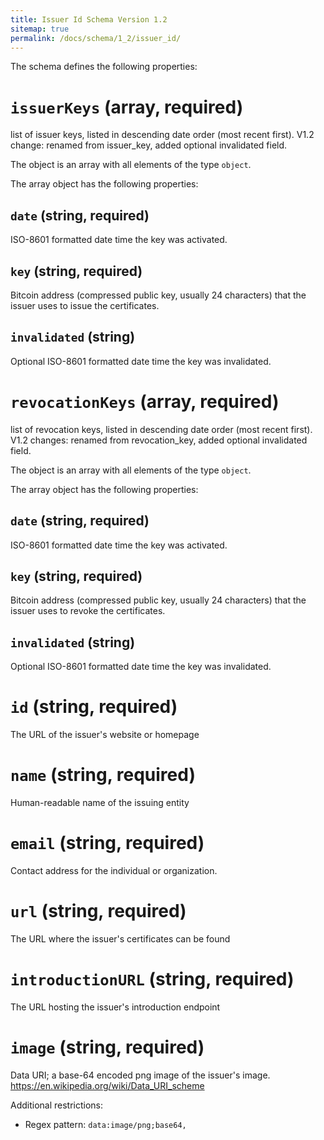 ```yaml
---
title: Issuer Id Schema Version 1.2
sitemap: true
permalink: /docs/schema/1_2/issuer_id/
---
```


The schema defines the following properties:

# `issuerKeys` (array, required)

list of issuer keys, listed in descending date order (most recent first). V1.2 change: renamed from issuer_key, added optional invalidated field.

The object is an array with all elements of the type `object`.

The array object has the following properties:

## `date` (string, required)

ISO-8601 formatted date time the key was activated.

## `key` (string, required)

Bitcoin address (compressed public key, usually 24 characters) that the issuer uses to issue the certificates.

## `invalidated` (string)

Optional ISO-8601 formatted date time the key was invalidated.

# `revocationKeys` (array, required)

list of revocation keys, listed in descending date order (most recent first). V1.2 changes: renamed from revocation_key, added optional invalidated field.

The object is an array with all elements of the type `object`.

The array object has the following properties:

## `date` (string, required)

ISO-8601 formatted date time the key was activated.

## `key` (string, required)

Bitcoin address (compressed public key, usually 24 characters) that the issuer uses to revoke the certificates.

## `invalidated` (string)

Optional ISO-8601 formatted date time the key was invalidated.

# `id` (string, required)

The URL of the issuer's website or homepage

# `name` (string, required)

Human-readable name of the issuing entity

# `email` (string, required)

Contact address for the individual or organization.

# `url` (string, required)

The URL where the issuer's certificates can be found

# `introductionURL` (string, required)

The URL hosting the issuer's introduction endpoint

# `image` (string, required)

Data URI; a base-64 encoded png image of the issuer's image. https://en.wikipedia.org/wiki/Data_URI_scheme

Additional restrictions:

* Regex pattern: `data:image/png;base64,`